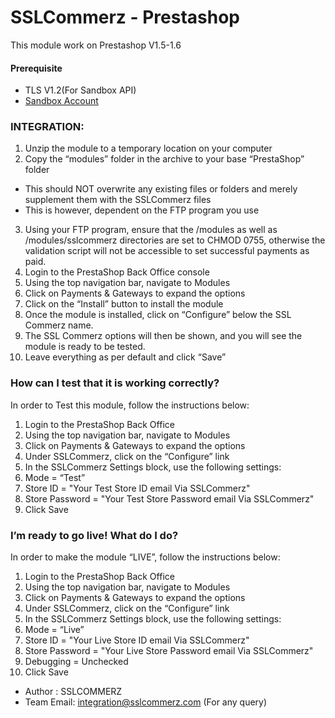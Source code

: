 # SSLCommerz - Prestashop

This module work on Prestashop V1.5-1.6

#### Prerequisite

  - TLS V1.2(For Sandbox API)
  - [Sandbox Account](https://developer.sslcommerz.com/registration/ "SSLCommerz Sandbox Registration")

### INTEGRATION:

1. Unzip the module to a temporary location on your computer
2. Copy the “modules” folder in the archive to your base “PrestaShop” folder
- This should NOT overwrite any existing files or folders and merely supplement them with the SSLCommerz files
- This is however, dependent on the FTP program you use
3. Using your FTP program, ensure that the /modules as well as /modules/sslcommerz directories are set to CHMOD 0755, otherwise the validation script will not be accessible to set successful payments as paid.
4. Login to the PrestaShop Back Office console
5. Using the top navigation bar, navigate to Modules
6. Click on Payments & Gateways to expand the options
7. Click on the “Install” button to install the module
8. Once the module is installed, click on “Configure” below the SSL Commerz name.
9. The SSL Commerz options will then be shown, and you will see the module is ready to be tested.
10. Leave everything as per default and click “Save”

### How can I test that it is working correctly?

In order to Test this module, follow the instructions below:

1. Login to the PrestaShop Back Office
2. Using the top navigation bar, navigate to Modules
3. Click on Payments & Gateways to expand the options
4. Under SSLCommerz, click on the “Configure” link
5. In the SSLCommerz Settings block, use the following settings:
6. Mode = “Test”
7. Store ID = "Your Test Store ID email Via SSLCommerz"
8. Store Password = "Your Test Store Password email Via SSLCommerz"
10. Click Save


### I’m ready to go live! What do I do?
In order to make the module “LIVE”, follow the instructions below:

1. Login to the PrestaShop Back Office
2. Using the top navigation bar, navigate to Modules
3. Click on Payments & Gateways to expand the options
4. Under SSLCommerz, click on the “Configure” link
5. In the SSLCommerz Settings block, use the following settings:
6. Mode = “Live”
7. Store ID = "Your Live Store ID email Via SSLCommerz"
8. Store Password = "Your Live Store Password email Via SSLCommerz"
9. Debugging = Unchecked
10. Click Save

- Author : SSLCOMMERZ
- Team Email: integration@sslcommerz.com (For any query)
